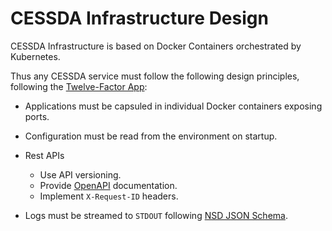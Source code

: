 # CESSDA Infrastructure Design

CESSDA Infrastructure is based on Docker Containers orchestrated by Kubernetes.

Thus any CESSDA service must follow the following design principles, following the [Twelve-Factor App](https://12factor.net/):

* Applications must be capsuled in individual Docker containers exposing ports.

* Configuration must be read from the environment on startup.

* Rest APIs
    * Use API versioning.
    * Provide [OpenAPI](https://www.openapis.org/) documentation.
    * Implement `X-Request-ID` headers.

* Logs must be streamed to `STDOUT` following [NSD JSON Schema](https://gitlab.nsd.no/logging/log-schema).


